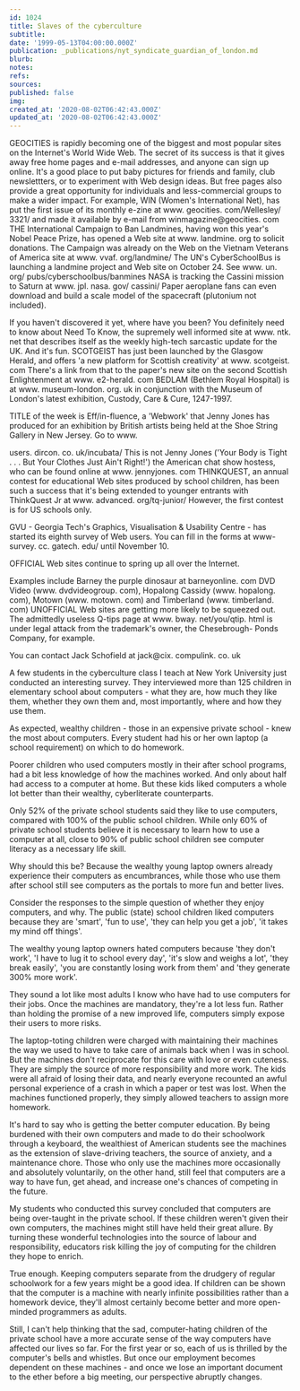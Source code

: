 ```yaml
---
id: 1024
title: Slaves of the cyberculture
subtitle: 
date: '1999-05-13T04:00:00.000Z'
publication: _publications/nyt_syndicate_guardian_of_london.md
blurb: 
notes: 
refs: 
sources: 
published: false
img: 
created_at: '2020-08-02T06:42:43.000Z'
updated_at: '2020-08-02T06:42:43.000Z'
---
```

GEOCITIES is rapidly becoming one of the biggest and most popular sites on the Internet's World Wide Web. The secret of its success is that it gives away free home pages and e-mail addresses, and anyone can sign up online. It's a good place to put baby pictures for friends and family, club newslettters, or to experiment with Web design ideas. But free pages also provide a great opportunity for individuals and less-commercial groups to make a wider impact. For example, WIN (Women's International Net), has put the first issue of its monthly e-zine at www. geocities. com/Wellesley/ 3321/ and made it available by e-mail from winmagazine@geocities. com THE International Campaign to Ban Landmines, having won this year's Nobel Peace Prize, has opened a Web site at www. landmine. org to solicit donations. The Campaign was already on the Web on the Vietnam Veterans of America site at www. vvaf. org/landmine/ The UN's CyberSchoolBus is launching a landmine project and Web site on October 24. See www. un. org/ pubs/cyberschoolbus/banmines NASA is tracking the Cassini mission to Saturn at www. jpl. nasa. gov/ cassini/ Paper aeroplane fans can even download and build a scale model of the spacecraft (plutonium not included).

If you haven't discovered it yet, where have you been? You definitely need to know about Need To Know, the supremely well informed site at www. ntk. net that describes itself as the weekly high-tech sarcastic update for the UK. And it's fun. SCOTGEIST has just been launched by the Glasgow Herald, and offers 'a new platform for Scottish creativity' at www. scotgeist. com There's a link from that to the paper's new site on the second Scottish Enlightenment at www. e2-herald. com BEDLAM (Bethlem Royal Hospital) is at www. museum-london. org. uk in conjunction with the Museum of London's latest exhibition, Custody, Care & Cure, 1247-1997.

TITLE of the week is Eff/in-fluence, a 'Webwork' that Jenny Jones has produced for an exhibition by British artists being held at the Shoe String Gallery in New Jersey. Go to www.

users. dircon. co. uk/incubata/ This is not Jenny Jones ('Your Body is Tight . . . But Your Clothes Just Ain't Right!') the American chat show hostess, who can be found online at www. jennyjones. com THINKQUEST, an annual contest for educational Web sites produced by school children, has been such a success that it's being extended to younger entrants with ThinkQuest Jr at www. advanced. org/tq-junior/ However, the first contest is for US schools only.

GVU - Georgia Tech's Graphics, Visualisation & Usability Centre - has started its eighth survey of Web users. You can fill in the forms at www-survey. cc. gatech. edu/ until November 10.

OFFICIAL Web sites continue to spring up all over the Internet.

Examples include Barney the purple dinosaur at barneyonline. com DVD Video (www. dvdvideogroup. com), Hopalong Cassidy (www. hopalong. com), Motown (www. motown. com) and Timberland (www. timberland. com) UNOFFICIAL Web sites are getting more likely to be squeezed out. The admittedly useless Q-tips page at www. bway. net/you/qtip. html is under legal attack from the trademark's owner, the Chesebrough- Ponds Company, for example.

You can contact Jack Schofield at jack@cix. compulink. co. uk

A few students in the cyberculture class I teach at New York University just conducted an interesting survey. They interviewed more than 125 children in elementary school about computers - what they are, how much they like them, whether they own them and, most importantly, where and how they use them.

As expected, wealthy children - those in an expensive private school - knew the most about computers. Every student had his or her own laptop (a school requirement) on which to do homework.

Poorer children who used computers mostly in their after school programs, had a bit less knowledge of how the machines worked. And only about half had access to a computer at home. But these kids liked computers a whole lot better than their wealthy, cyberliterate counterparts.

Only 52% of the private school students said they like to use computers, compared with 100% of the public school children. While only 60% of private school students believe it is necessary to learn how to use a computer at all, close to 90% of public school children see computer literacy as a necessary life skill.

Why should this be? Because the wealthy young laptop owners already experience their computers as encumbrances, while those who use them after school still see computers as the portals to more fun and better lives.

Consider the responses to the simple question of whether they enjoy computers, and why. The public (state) school children liked computers because they are 'smart', 'fun to use', 'they can help you get a job', 'it takes my mind off things'.

The wealthy young laptop owners hated computers because 'they don't work', 'I have to lug it to school every day', 'it's slow and weighs a lot', 'they break easily', 'you are constantly losing work from them' and 'they generate 300% more work'.

They sound a lot like most adults I know who have had to use computers for their jobs. Once the machines are mandatory, they're a lot less fun. Rather than holding the promise of a new improved life, computers simply expose their users to more risks.

The laptop-toting children were charged with maintaining their machines the way we used to have to take care of animals back when I was in school. But the machines don't reciprocate for this care with love or even cuteness. They are simply the source of more responsibility and more work. The kids were all afraid of losing their data, and nearly everyone recounted an awful personal experience of a crash in which a paper or test was lost. When the machines functioned properly, they simply allowed teachers to assign more homework.

It's hard to say who is getting the better computer education. By being burdened with their own computers and made to do their schoolwork through a keyboard, the wealthiest of American students see the machines as the extension of slave-driving teachers, the source of anxiety, and a maintenance chore. Those who only use the machines more occasionally and absolutely voluntarily, on the other hand, still feel that computers are a way to have fun, get ahead, and increase one's chances of competing in the future.

My students who conducted this survey concluded that computers are being over-taught in the private school. If these children weren't given their own computers, the machines might still have held their great allure. By turning these wonderful technologies into the source of labour and responsibility, educators risk killing the joy of computing for the children they hope to enrich.

True enough. Keeping computers separate from the drudgery of regular schoolwork for a few years might be a good idea. If children can be shown that the computer is a machine with nearly infinite possibilities rather than a homework device, they'll almost certainly become better and more open-minded programmers as adults.

Still, I can't help thinking that the sad, computer-hating children of the private school have a more accurate sense of the way computers have affected our lives so far. For the first year or so, each of us is thrilled by the computer's bells and whistles. But once our employment becomes dependent on these machines - and once we lose an important document to the ether before a big meeting, our perspective abruptly changes.

